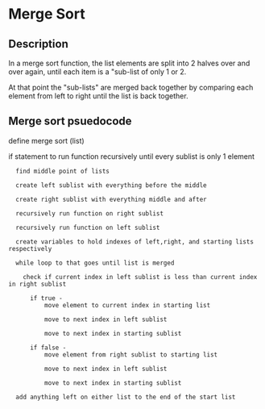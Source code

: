 # Merge Sort

## Description

In a merge sort function, the list elements are split into 2 halves over and over again, until each item is a "sub-list of only 1 or 2.

At that point the "sub-lists" are merged back together by comparing each element from left to right  until the list is back together.

## Merge sort psuedocode

define merge sort (list)

  if statement to run function recursively until every sublist is only 1 element
  
      find middle point of lists

      create left sublist with everything before the middle

      create right sublist with everything middle and after

      recursively run function on right sublist

      recursively run function on left sublist

      create variables to hold indexes of left,right, and starting lists respectively

      while loop to that goes until list is merged

        check if current index in left sublist is less than current index in right sublist

          if true - 
              move element to current index in starting list

              move to next index in left sublist

              move to next index in starting sublist

          if false - 
              move element from right sublist to starting list

              move to next index in left sublist

              move to next index in starting sublist
      
      add anything left on either list to the end of the start list
